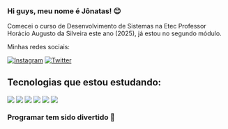 ### Hi guys, meu nome é Jônatas! 😊
<p>Comecei o curso de Desenvolvimento de Sistemas na Etec Professor Horácio Augusto da Silveira este ano (2025), já estou no segundo módulo.</p>
<p>Minhas redes sociais:</p>

[![Instagram](https://img.shields.io/badge/Instagram-E4405F?style=for-the-badge&logo=instagram&logoColor=white)](https://www.instagram.com/jonatasolixd/)
[![Twitter](https://img.shields.io/badge/Twitter-000000?style=for-the-badge&logo=x&logoColor=white)](https://x.com/JonatasoliXD)

## Tecnologias que estou estudando:

<img align="center" src="https://img.shields.io/badge/JavaScript-fde910"> <img align="center" src="https://img.shields.io/badge/C-9179e4">
<img align="center" src="https://img.shields.io/badge/HTML-ffae00"> <img align="center" src="https://img.shields.io/badge/Java-eD8b00">
<img align="center" src="https://img.shields.io/badge/CSS-1919e6"> <img align="center" src="https://img.shields.io/badge/SQL-00ff00">

### Programar tem sido divertido 🤠


<!--
**Jolimenezes/Jolimenezes** is a ✨ _special_ ✨ repository because its `README.md` (this file) appears on your GitHub profile.

Here are some ideas to get you started:

- 🔭 I’m currently working on ...
- 🌱 I’m currently learning ...
- 👯 I’m looking to collaborate on ...
- 🤔 I’m looking for help with ...
- 💬 Ask me about ...
- 📫 How to reach me: ...
- 😄 Pronouns: ...
- ⚡ Fun fact: ...
-->
